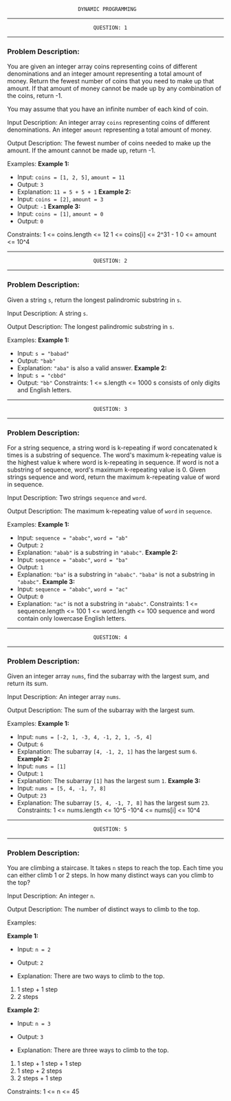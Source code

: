                            DYNAMIC PROGRAMMING          

--------------------------------------------------------------------
                                QUESTION: 1
--------------------------------------------------------------------
### Problem Description:

You are given an integer array coins representing coins of different denominations and an integer amount representing a total amount of money. Return the fewest number of coins that you need to make up that amount. If that amount of money cannot be made up by any combination of the coins, return -1.

You may assume that you have an infinite number of each kind of coin.

Input Description:
An integer array `coins` representing coins of different denominations.
An integer `amount` representing a total amount of money.

Output Description:
The fewest number of coins needed to make up the amount. If the amount cannot be made up,
return -1.

Examples:
**Example 1:**
- Input: `coins = [1, 2, 5]`, `amount = 11`
- Output: `3`
- Explanation: `11 = 5 + 5 + 1`
**Example 2:**
- Input: `coins = [2]`, `amount = 3`
- Output: `-1`
**Example 3:**
- Input: `coins = [1]`, `amount = 0`
- Output: `0`

Constraints:
1 <= coins.length <= 12
1 <= coins[i] <= 2^31 - 1
0 <= amount <= 10^4

--------------------------------------------------------------------
                                QUESTION: 2
--------------------------------------------------------------------                                
### Problem Description:

Given a string `s`, return the longest palindromic substring in `s`.

Input Description:
A string `s`.

Output Description:
The longest palindromic substring in `s`.

Examples:
**Example 1:**
- Input: `s = "babad"`
- Output: `"bab"`
- Explanation: `"aba"` is also a valid answer.
**Example 2:**
- Input: `s = "cbbd"`
- Output: `"bb"`
Constraints:
1 <= s.length <= 1000
s consists of only digits and English letters.

--------------------------------------------------------------------
                                QUESTION: 3                        
--------------------------------------------------------------------                                
### Problem Description:

For a string sequence, a string word is k-repeating if word concatenated k times is a substring of sequence. The word's maximum k-repeating value is the highest value k where word is k-repeating in sequence. If word is not a substring of sequence, word's maximum k-repeating value is 0. Given strings sequence and word, return the maximum k-repeating value of word in sequence.

Input Description:
Two strings `sequence` and `word`.

Output Description:
The maximum k-repeating value of `word` in `sequence`.

Examples:
**Example 1:**
- Input: `sequence = "ababc"`, `word = "ab"`
- Output: `2`
- Explanation: `"abab"` is a substring in `"ababc"`.
**Example 2:**
- Input: `sequence = "ababc"`, `word = "ba"`
- Output: `1`
- Explanation: `"ba"` is a substring in `"ababc"`. `"baba"` is not a substring in `"ababc"`.
**Example 3:**
- Input: `sequence = "ababc"`, `word = "ac"`
- Output: `0`
- Explanation: `"ac"` is not a substring in `"ababc"`.
Constraints:
1 <= sequence.length <= 100
1 <= word.length <= 100
sequence and word contain only lowercase English letters.

--------------------------------------------------------------------
                                QUESTION: 4
--------------------------------------------------------------------
### Problem Description:

Given an integer array `nums`, find the subarray with the largest sum, and return its sum.

Input Description:
An integer array `nums`.

Output Description:
The sum of the subarray with the largest sum.

Examples:
**Example 1:**
- Input: `nums = [-2, 1, -3, 4, -1, 2, 1, -5, 4]`
- Output: `6`
- Explanation: The subarray `[4, -1, 2, 1]` has the largest sum `6`.
**Example 2:**
- Input: `nums = [1]`
- Output: `1`
- Explanation: The subarray `[1]` has the largest sum `1`.
**Example 3:**
- Input: `nums = [5, 4, -1, 7, 8]`
- Output: `23`
- Explanation: The subarray `[5, 4, -1, 7, 8]` has the largest sum `23`.
Constraints:
1 <= nums.length <= 10^5
-10^4 <= nums[i] <= 10^4

--------------------------------------------------------------------
                                QUESTION: 5
--------------------------------------------------------------------

### Problem Description:

You are climbing a staircase. It takes `n` steps to reach the top. Each time you can either climb 1 or 2 steps. In how many distinct ways can you climb to the top?

Input Description:
An integer `n`.

Output Description:
The number of distinct ways to climb to the top.

Examples:

**Example 1:**

- Input: `n = 2`
- Output: `2`

- Explanation: There are two ways to climb to the top.

1. 1 step + 1 step
2. 2 steps

**Example 2:**

- Input: `n = 3`
- Output: `3`

- Explanation: There are three ways to climb to the top.

1. 1 step + 1 step + 1 step
2. 1 step + 2 steps
3. 2 steps + 1 step

Constraints:
1 <= n <= 45